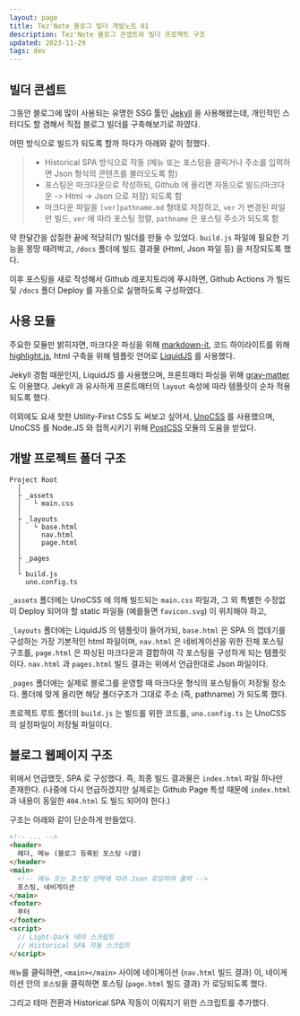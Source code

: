 ```yaml
---
layout: page
title: Tez'Note 블로그 빌더 개발노트 01
description: Tez'Note 블로그 콘셉트와 빌더 프로젝트 구조
updated: 2023-11-29
tags: dev
---
```


## 빌더 콘셉트

그동안 블로그에 많이 사용되는 유명한 SSG 툴인 [Jekyll](https://jekyllrb-ko.github.io/) 을 사용해왔는데, 개인적인 스터디도 할 겸해서 직접 블로그 빌더를 구축해보기로 하였다.

어떤 방식으로 빌드가 되도록 할까 하다가 아래와 같이 정했다.

> - Historical SPA 방식으로 작동 (메뉴 또는 포스팅을 클릭거나 주소를 입력하면 Json 형식의 콘텐츠를 불러오도록 함)
> - 포스팅은 마크다운으로 작성하되, Github 에 올리면 자동으로 빌드(마크다운 -> Html -> Json 으로 저장) 되도록 함
> - 마크다운 파일을 `[ver]pathname.md` 형태로 저장하고, `ver` 가 변경된 파일만 빌드, `ver` 에 따라 포스팅 정렬, `pathname` 은 포스팅 주소가 되도록 함

약 한달간을 삽질한 끝에 적당히(?) 빌더를 만들 수 있었다. `build.js` 파일에 필요한 기능을 몽땅 때려박고, `/docs` 폴더에 빌드 결과물 (Html, Json 파일 등) 을 저장되도록 했다.

이후 포스팅을 새로 작성해서 Github 레포지토리에 푸시하면, Github Actions 가 빌드 및 `/docs` 폴더 Deploy 를 자동으로 실행하도록 구성하였다.

## 사용 모듈

주요한 모듈만 밝히자면, 마크다운 파싱을 위해 [markdown-it](https://github.com/markdown-it/markdown-it), 코드 하이라이트를 위해 [highlight.js](https://highlightjs.org/), html 구축을 위해 템플릿 언어로 [LiquidJS](https://liquidjs.com/index.html) 를 사용했다.

Jekyll 경험 때문인지, LiquidJS 를 사용했으며, 프론트매터 파싱을 위해 [gray-matter](https://github.com/jonschlinkert/gray-matter) 도 이용했다. Jekyll 과 유사하게 프론트매터의 `layout` 속성에 따라 템플릿이 순차 적용되도록 했다.

이외에도 요새 핫한 Utility-First CSS 도 써보고 싶어서, [UnoCSS](https://unocss.dev/) 를 사용했으며, UnoCSS 를 Node.JS 와 접목시키기 위해 [PostCSS](https://postcss.org/) 모듈의 도움을 받았다.

## 개발 프로젝트 폴더 구조

```pseudo
Project Root
  │
  ├ _assets
  │   └ main.css
  │
  ├ _layouts
  │   └ base.html
  │     nav.html
  │     page.html
  │
  ├ _pages
  │
  └ build.js
    uno.config.ts
```

`_assets` 폴더에는 UnoCSS 에 의해 빌드되는 `main.css` 파일과, 그 외 특별한 수정없이 Deploy 되어야 할 static 파일들 (예를들면 `favicon.svg`) 이 위치해야 하고,

`_layouts` 폴더에는 LiquidJS 의 템플릿이 들어가되, `base.html` 은 SPA 의 껍데기를 구성하는 가장 기본적인 html 파일이며, `nav.html` 은 네비게이션을 위한 전체 포스팅 구조를, `page.html` 은 파싱된 마크다운과 결합하여 각 포스팅을 구성하게 되는 템플릿이다. `nav.html` 과 `pages.html` 빌드 결과는 위에서 언급한대로 Json 파일이다.

`_pages` 폴더에는 실제로 블로그를 운영할 때 마크다운 형식의 포스팅들이 저장될 장소다. 폴더에 맞게 올리면 해당 폴더구조가 그대로 주소 (즉, pathname) 가 되도록 했다.

프로젝트 루트 폴더의 `build.js` 는 빌드를 위한 코드를, `uno.config.ts` 는 UnoCSS 의 설정파일이 저장될 파일이다.

## 블로그 웹페이지 구조

위에서 언급했듯, SPA 로 구성했다. 즉, 최종 빌드 결과물은 `index.html` 파일 하나만 존재한다. (나중에 다시 언급하겠지만 실제로는 Github Page 특성 때문에 `index.html` 과 내용이 동일한 `404.html` 도 빌드 되어야 한다.)

구조는 아래와 같이 단순하게 만들었다.

```html
<!-- ... -->
<header>
  헤더, 메뉴 (블로그 등록된 포스팅 나열)
</header>
<main>
  <!-- 메뉴 또는 포스팅 선택에 따라 Json 로딩하여 출력 -->
  포스팅, 네비게이션 
</main>
<footer>
  푸터
</footer>
<script>
  // Light-Dark 테마 스크립트
  // Historical SPA 작동 스크립트 
</script>
```

`메뉴`를 클릭하면, `<main></main>` 사이에 네이게이션 (`nav.html` 빌드 결과) 이, 네이게이션 안의 `포스팅`을 클릭하면 포스팅 (`page.html` 빌드 결과) 가 로딩되도록 했다.

그리고 테마 전환과 Historical SPA 작동이 이뤄지기 위한 스크립트를 추가했다.
